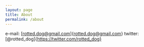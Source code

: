```yaml
---
layout: page
title: About
permalink: /about
---
```


e-mail: [rotted.dog@gmail.com]{rotted.dog@gmail.com}
twitter: [@rotted_dog]{https://twitter.com/rotted_dog}


